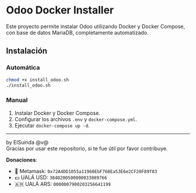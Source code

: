 # Odoo Docker Installer

Este proyecto permite instalar Odoo utilizando Docker y Docker Compose, con base de datos MariaDB, completamente automatizado.

## Instalación

### Automática
```bash
chmod +x install_odoo.sh
./install_odoo.sh
```

### Manual
1. Instalar Docker y Docker Compose.
2. Configurar los archivos `.env` y `docker-compose.yml`.
3. Ejecutar `docker-compose up -d`.

---

by ElSuinda @v@  
Gracias por usar este repositorio, si te fue útil por favor contribuye.  

**Donaciones**:  
- 💠 Metamask: `0x72A4DD1055a11960EbF768Ea53E6e2CF20F89f83`  
- 💵 UALÁ USD: `3840200500000033089766`  
- 🇦🇷 UALÁ ARS: `0000007900203256641199`